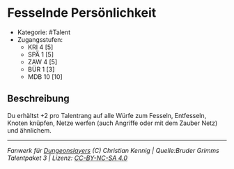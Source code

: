 <!---
Dies ist ein Fanwerk für DUNGEONSLAYERS (C) von Christian Kennig

Quellen:      [Bruder Grimms Talentpaket 3](https://www.f-space.de/ds4/downloads.html)
              [Talentbeschreibungen](https://www.f-space.de/ds4/tools-talentcards.html)
License:      [CC-BY-NC-SA 4.0](https://creativecommons.org/licenses/by-nc-sa/4.0/deed.de)
Richtlinien:  [Fanwerkrichtlinien](https://www.dungeonslayers.net/fanwerk-richtlinien/)
Autor:        Zauberlehrling
-->

  
# Fesselnde Persönlichkeit  
- Kategorie: #Talent  
- Zugangsstufen:  
  - KRI 4 [5]  
  - SPÄ 1 [5]  
  - ZAW 4 [5]  
  - BÜR 1 [3]  
  - MDB 10 [10]  

## Beschreibung  
Du erhältst +2 pro Talentrang auf alle Würfe zum Fesseln, Entfesseln, Knoten knüpfen, Netze werfen (auch Angriffe oder mit dem Zauber Netz) und ähnlichem.


___  
*Fanwerk für [Dungeonslayers](https://www.dungeonslayers.net/) (C) Christian Kennig | Quelle:Bruder Grimms Talentpaket 3 | Lizenz: [CC-BY-NC-SA 4.0](https://creativecommons.org/licenses/by-nc-sa/4.0/deed.de)*  